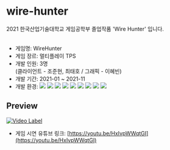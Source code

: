 # wire-hunter
2021 한국산업기술대학교 게임공학부 졸업작품 'Wire Hunter' 입니다.<br><br>
- 게임명: WireHunter
- 게임 장르: 멀티플레이 TPS
- 개발 인원: 3명<br>(클라이언트 - 조준현, 최태호 / 그래픽 - 이혜빈)
- 개발 기간: 2021-01 ~ 2021-11
- 개발 환경: <img src="https://img.shields.io/badge/Windows-0078D6?style=flat&logo=Windows&logoColor=white"/> <img src="https://img.shields.io/badge/GitHub-822790?style=flat&logo=GitHub&logoColor=white"/> <img src="https://img.shields.io/badge/UnrealEngine4-0E1128?style=flat&logo=Unreal Engine&logoColor=white"/> <img src="https://img.shields.io/badge/VisualStudio-5C2D91?style=flat&logo=VisualStudio&logoColor=white"/> <img src="https://img.shields.io/badge/C++-00599C?style=flat&logo=cplusplus&logoColor=white"/> <img src="https://img.shields.io/badge/3dsMax-45b2b7?style=flat&logo=&logoColor=white"/> <img src="https://img.shields.io/badge/Blender-F5792A?style=flat&logo=Blender&logoColor=white"/> <img src="https://img.shields.io/badge/ZBrush-0a0a0a?style=flat&logo=&logoColor=white"/> <img src="https://img.shields.io/badge/SubstancePainter-ff1b2c?style=flat&logo=&logoColor=white"/>

## Preview
[![Video Label](http://img.youtube.com/vi/HxIvpWWqtGI/0.jpg)](https://youtu.be/HxIvpWWqtGI?t=0s)
- 게임 시연 유튜브 링크: [https://youtu.be/HxIvpWWqtGI](https://youtu.be/HxIvpWWqtGI)
